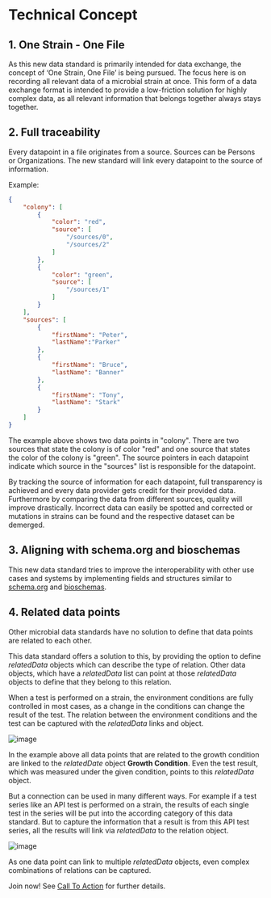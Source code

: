 # Technical Concept

## 1. One Strain - One File
As this new data standard is primarily intended for data exchange, the concept of
‘One Strain, One File’ is being pursued.
The focus here is on recording all relevant data of a microbial strain at once.
This form of a data exchange format is intended to provide a low-friction solution for
highly complex data, as all relevant information that belongs together always stays together.

## 2. Full traceability
Every datapoint in a file originates from a source. Sources can be
Persons or Organizations. The new standard will link every datapoint to the source of
information.

Example:
```json
{
    "colony": [
        {
            "color": "red",
            "source": [
                "/sources/0",
                "/sources/2"
            ]
        },
        {
            "color": "green",
            "source": [
                "/sources/1"
            ]
        }
    ],
    "sources": [
        {
            "firstName": "Peter",
            "lastName":"Parker"
        },
        {
            "firstName": "Bruce",
            "lastName": "Banner"
        },
        {
            "firstName": "Tony",
            "lastName": "Stark"
        }
    ]
}
```

The example above shows two data points in "colony".
There are two sources that state the colony is of color "red"
and one source that states the color of the colony is "green".
The source pointers in each datapoint indicate which source in the
"sources" list is responsible for the datapoint.


By tracking the source of information for each datapoint, full transparency is achieved and
every data provider gets credit for their provided data. Furthermore by comparing the data
from different sources, quality will improve drastically.
Incorrect data can easily be spotted and corrected or mutations in strains
can be found and the respective dataset can be demerged.

## 3. Aligning with schema.org and bioschemas
This new data standard tries to improve the interoperability with other use cases
and systems by implementing fields and structures similar to
[schema.org](https://schema.org) and
[bioschemas](https://bioschemas.org/).

## 4. Related data points
Other microbial data standards have no solution to define that data points are
related to each other.

This data standard offers a solution to this, by providing the option to define *relatedData*
objects which can describe the type of relation. Other data objects, which have a *relatedData*
list can point at those *relatedData* objects to define that they belong to this relation.


When a test is performed on a strain, the environment conditions are fully controlled in
most cases, as a change in the conditions can change the result of the test.
The relation between the environment conditions and the test can be captured
with the *relatedData* links and object.

![image](stylesheets/growth_condition.png)

In the example above all data points that are related to the growth condition are linked to the
*relatedDate* object **Growth Condition**. Even the test result, which was measured under
the given condition, points to this *relatedData* object.

But a connection can be used in many different ways.
For example if a test series like an API test is performed on a strain,
the results of each single test in the series will be put into the
according category of this data standard. But to capture the information that a result
is from this API test series, all the results will link via *relatedData* to the relation
object.

![image](stylesheets/API_results.png)

As one data point can link to multiple *relatedData* objects, even complex combinations of
relations can be captured.

Join now! See [Call To Action](call.md) for further details.
